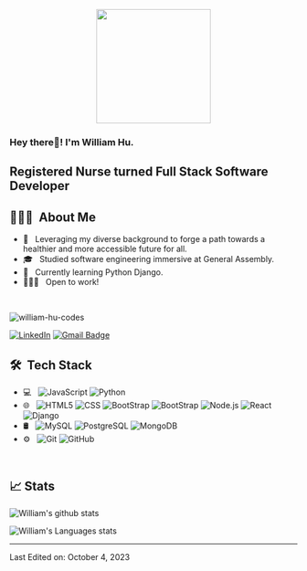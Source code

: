 <p align="center">
  <img src="https://i.imgur.com/XyEF90m.png" height="200"/>
</p>

<h3> Hey there👋! I'm William Hu.</h2>
<h2> Registered Nurse turned Full Stack Software Developer </h2>

## 👨🏻‍💻 &nbsp;About Me 

- 🤔 &nbsp; Leveraging my diverse background to forge a path towards a healthier and more accessible future for all.
- 🎓 &nbsp; Studied software engineering immersive at General Assembly.
- 💼 &nbsp; Currently learning Python Django.
- 👨🏻‍💻 &nbsp; Open to work! 

<br>
<p align="left"> <img src="https://komarev.com/ghpvc/?username=william-hu-codes&label=Profile%20views&color=0e75b6&style=flat" alt="william-hu-codes" /> </p>

[![LinkedIn](https://img.shields.io/badge/-William%20Hu-blue?style=plastic&logo=linkedin&logoColor=white&link=https://www.linkedin.com/in/william-wl-hu/)](https://www.linkedin.com/in/william-wl-hu/)
[![Gmail Badge](https://img.shields.io/badge/-william.hu307@gmail.com-c14438?style=flat-square&logo=Gmail&logoColor=white&link=mailto:william.hu307@gmail.com)](mailto:william.hu307@gmail.com)
<!-- [![Twitter Badge](https://img.shields.io/badge/-@williuhm-1ca0f1?style=flat-square&labelColor=1ca0f1&logo=twitter&logoColor=white&link=https://twitter.com/williuhm)](https://twitter.com/williuhm) -->


## 🛠 &nbsp;Tech Stack

- 💻 &nbsp;
  <!-- ![C++](https://img.shields.io/badge/-C++-333333?style=flat&logo=C%2B%2B&logoColor=00599C) -->
  <!-- ![Java](https://img.shields.io/badge/-Java-333333?style=flat&logo=Java&logoColor=007396) -->
  ![JavaScript](https://img.shields.io/badge/-JavaScript-333333?style=flat&logo=javascript)
  ![Python](https://img.shields.io/badge/-Python-333333?style=flat&logo=python)
  <!-- ![PHP](https://img.shields.io/badge/-PHP-333333?style=flat&logo=php) -->
  <!-- ![Dart](https://img.shields.io/badge/-Dart-333333?style=flat&logo=dart) -->
- 🌐 &nbsp;
  ![HTML5](https://img.shields.io/badge/-HTML5-333333?style=flat&logo=HTML5)
  ![CSS](https://img.shields.io/badge/-CSS-333333?style=flat&logo=CSS3&logoColor=1572B6)
  ![BootStrap](https://img.shields.io/badge/-BootStrap-333333?style=flat&logo=bootstrap&logoColor=1572B6)
  ![BootStrap](https://img.shields.io/badge/-Tailwind-333333?style=flat&logo=tailwindcss&logoColor=1572B6)
  <!-- ![JQuery](https://img.shields.io/badge/-JQuery-333333?style=flat&logo=jquery) -->
  ![Node.js](https://img.shields.io/badge/-Node.js-333333?style=flat&logo=node.js)
  ![React](https://img.shields.io/badge/-React-333333?style=flat&logo=react)
  ![Django](https://img.shields.io/badge/-Django-333333?style=flat&logo=django)
- 🛢 &nbsp;
  ![MySQL](https://img.shields.io/badge/-MySQL-333333?style=flat&logo=mysql)
  ![PostgreSQL](https://img.shields.io/badge/-PostgreSQL-333333?style=flat&logo=postgresql)
  ![MongoDB](https://img.shields.io/badge/-MongoDB-333333?style=flat&logo=mongodb)
  <!-- ![Firebase](https://img.shields.io/badge/-Firebase-333333?style=flat&logo=firebase) -->
- ⚙️ &nbsp;
  ![Git](https://img.shields.io/badge/-Git-333333?style=flat&logo=git)
  ![GitHub](https://img.shields.io/badge/-GitHub-333333?style=flat&logo=github)
<!-- - 📱 &nbsp; -->
  <!-- ![Android](https://img.shields.io/badge/-Android-333333?style=flat&logo=android) -->
  <!-- ![Flutter](https://img.shields.io/badge/-Flutter-333333?style=flat&logo=flutter) -->
  <!-- ![ReactNative](https://img.shields.io/badge/-React%20Native-333333?style=flat&logo=react) -->
<!-- - 🎮 &nbsp; -->
  <!-- ![Unity](https://img.shields.io/badge/-Unity-333333?style=flat&logo=unity) -->
  

<br/>

## 📈 Stats

![William's github stats](https://github-readme-stats.vercel.app/api?username=william-hu-codes&hide=["issues"]&show_icons=true&line_height=30)

![William's Languages stats](https://github-readme-stats.vercel.app/api/top-langs/?username=william-hu-codes&theme=buefy&layout=compact&langs_count=10)

----

Last Edited on: October 4, 2023
